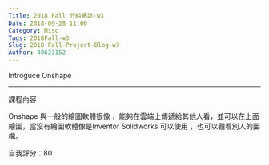 ```yaml
---
Title: 2018 Fall 分組網誌-w3
Date: 2018-09-28 11:00
Category: Misc
Tags: 2018Fall-w3
Slug: 2018-Fall-Project-Blog-w3
Author: 40623152
---
```


Introguce Onshape 

<!-- PELICAN_END_SUMMARY -->
----


課程內容

Onshape 與一般的繪圖軟體很像 ，能夠在雲端上傳遞給其他人看，並可以在上面繪圖，當沒有繪圖軟體像是Inventor Solidworks 可以使用 ，也可以觀看別人的圖檔。

自我評分：80



